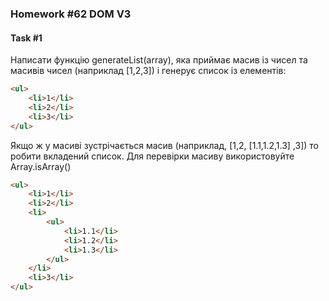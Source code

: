 ### Homework #62 DOM V3

#### Task #1

Написати функцію generateList(array), яка приймає масив із чисел та масивів чисел (наприклад [1,2,3]) і генерує список із елементів:
```html
<ul>
	<li>1</li>
	<li>2</li>
	<li>3</li>
</ul>
```
Якщо ж у масиві зустрічається масив (наприклад, [1,2, [1.1,1.2,1.3] ,3]) то робити вкладений список. Для перевірки масиву використовуйте Array.isArray()

```html
<ul>
	<li>1</li>
	<li>2</li>
	<li>
		<ul>
			<li>1.1</li>
			<li>1.2</li>
			<li>1.3</li>
		</ul>
	</li>
	<li>3</li>
</ul>
```